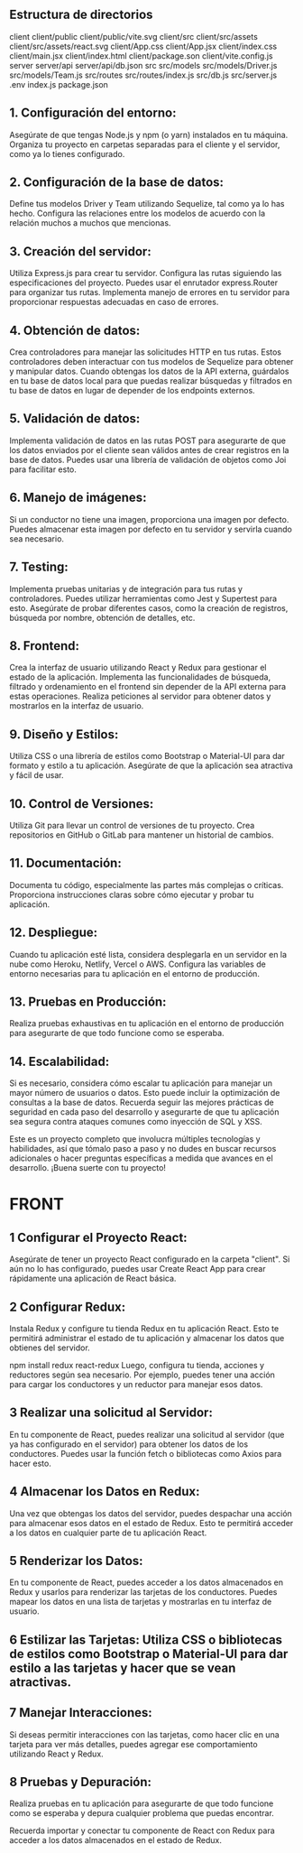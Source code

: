 ## Estructura de directorios
client
client/public
client/public/vite.svg
client/src
client/src/assets
client/src/assets/react.svg
client/App.css
client/App.jsx
client/index.css
client/main.jsx
client/index.html
client/package.son
client/vite.config.js
server
server/api
server/api/db.json
src
src/models
src/models/Driver.js
src/models/Team.js
src/routes
src/routes/index.js
src/db.js
src/server.js
.env
index.js
package.json


## 1. Configuración del entorno:

Asegúrate de que tengas Node.js y npm (o yarn) instalados en tu máquina.
Organiza tu proyecto en carpetas separadas para el cliente y el servidor, como ya lo tienes configurado.
## 2. Configuración de la base de datos:

Define tus modelos Driver y Team utilizando Sequelize, tal como ya lo has hecho.
Configura las relaciones entre los modelos de acuerdo con la relación muchos a muchos que mencionas.
## 3. Creación del servidor:

Utiliza Express.js para crear tu servidor.
Configura las rutas siguiendo las especificaciones del proyecto. Puedes usar el enrutador express.Router para organizar tus rutas.
Implementa manejo de errores en tu servidor para proporcionar respuestas adecuadas en caso de errores.
## 4. Obtención de datos:

Crea controladores para manejar las solicitudes HTTP en tus rutas. Estos controladores deben interactuar con tus modelos de Sequelize para obtener y manipular datos.
Cuando obtengas los datos de la API externa, guárdalos en tu base de datos local para que puedas realizar búsquedas y filtrados en tu base de datos en lugar de depender de los endpoints externos.
## 5. Validación de datos:

Implementa validación de datos en las rutas POST para asegurarte de que los datos enviados por el cliente sean válidos antes de crear registros en la base de datos.
Puedes usar una librería de validación de objetos como Joi para facilitar esto.
## 6. Manejo de imágenes:

Si un conductor no tiene una imagen, proporciona una imagen por defecto. Puedes almacenar esta imagen por defecto en tu servidor y servirla cuando sea necesario.
## 7. Testing:

Implementa pruebas unitarias y de integración para tus rutas y controladores. Puedes utilizar herramientas como Jest y Supertest para esto.
Asegúrate de probar diferentes casos, como la creación de registros, búsqueda por nombre, obtención de detalles, etc.
## 8. Frontend:

Crea la interfaz de usuario utilizando React y Redux para gestionar el estado de la aplicación.
Implementa las funcionalidades de búsqueda, filtrado y ordenamiento en el frontend sin depender de la API externa para estas operaciones.
Realiza peticiones al servidor para obtener datos y mostrarlos en la interfaz de usuario.
## 9. Diseño y Estilos:

Utiliza CSS o una librería de estilos como Bootstrap o Material-UI para dar formato y estilo a tu aplicación.
Asegúrate de que la aplicación sea atractiva y fácil de usar.
## 10. Control de Versiones:

Utiliza Git para llevar un control de versiones de tu proyecto. Crea repositorios en GitHub o GitLab para mantener un historial de cambios.
## 11. Documentación:

Documenta tu código, especialmente las partes más complejas o críticas.
Proporciona instrucciones claras sobre cómo ejecutar y probar tu aplicación.
## 12. Despliegue:

Cuando tu aplicación esté lista, considera desplegarla en un servidor en la nube como Heroku, Netlify, Vercel o AWS.
Configura las variables de entorno necesarias para tu aplicación en el entorno de producción.
## 13. Pruebas en Producción:

Realiza pruebas exhaustivas en tu aplicación en el entorno de producción para asegurarte de que todo funcione como se esperaba.
## 14. Escalabilidad:

Si es necesario, considera cómo escalar tu aplicación para manejar un mayor número de usuarios o datos. Esto puede incluir la optimización de consultas a la base de datos.
Recuerda seguir las mejores prácticas de seguridad en cada paso del desarrollo y asegurarte de que tu aplicación sea segura contra ataques comunes como inyección de SQL y XSS.

Este es un proyecto completo que involucra múltiples tecnologías y habilidades, así que tómalo paso a paso y no dudes en buscar recursos adicionales o hacer preguntas específicas a medida que avances en el desarrollo. ¡Buena suerte con tu proyecto!


# FRONT

## 1 Configurar el Proyecto React: 
Asegúrate de tener un proyecto React configurado en la carpeta "client". Si aún no lo has configurado, puedes usar Create React App para crear rápidamente una aplicación de React básica.

## 2 Configurar Redux: 
Instala Redux y configure tu tienda Redux en tu aplicación React. Esto te permitirá administrar el estado de tu aplicación y almacenar los datos que obtienes del servidor.


npm install redux react-redux
Luego, configura tu tienda, acciones y reductores según sea necesario. Por ejemplo, puedes tener una acción para cargar los conductores y un reductor para manejar esos datos.

## 3 Realizar una solicitud al Servidor: 
En tu componente de React, puedes realizar una solicitud al servidor (que ya has configurado en el servidor) para obtener los datos de los conductores. Puedes usar la función fetch o bibliotecas como Axios para hacer esto.

## 4 Almacenar los Datos en Redux: 
Una vez que obtengas los datos del servidor, puedes despachar una acción para almacenar esos datos en el estado de Redux. Esto te permitirá acceder a los datos en cualquier parte de tu aplicación React.

## 5 Renderizar los Datos: 
En tu componente de React, puedes acceder a los datos almacenados en Redux y usarlos para renderizar las tarjetas de los conductores. Puedes mapear los datos en una lista de tarjetas y mostrarlas en tu interfaz de usuario.

## 6 Estilizar las Tarjetas: Utiliza CSS o bibliotecas de estilos como Bootstrap o Material-UI para dar estilo a las tarjetas y hacer que se vean atractivas.

## 7 Manejar Interacciones: 
Si deseas permitir interacciones con las tarjetas, como hacer clic en una tarjeta para ver más detalles, puedes agregar ese comportamiento utilizando React y Redux.

## 8 Pruebas y Depuración: 
Realiza pruebas en tu aplicación para asegurarte de que todo funcione como se esperaba y depura cualquier problema que puedas encontrar.

Recuerda importar y conectar tu componente de React con Redux para acceder a los datos almacenados en el estado de Redux.